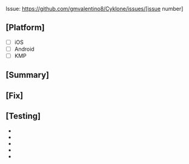 <!-- Add issue link -->
Issue: https://github.com/gmvalentino8/Cyklone/issues/[issue number]

## [Platform]
<!-- Select / Unselect the appropriate platforms -->
- [ ] iOS
- [ ] Android
- [ ] KMP

## [Summary]
<!--- Copy summary from issue link or write a shortened description of it -->

## [Fix]
<!-- What did you do to fix the issue? -->

## [Testing]
- <!-- (if applicable) unit tests -->
- <!-- (if applicable) integration tests -->
- <!-- (if applicable) UI tests -->
- <!-- (if applicable) manual tests -->
- <!-- (if applicable) screenshots -->
